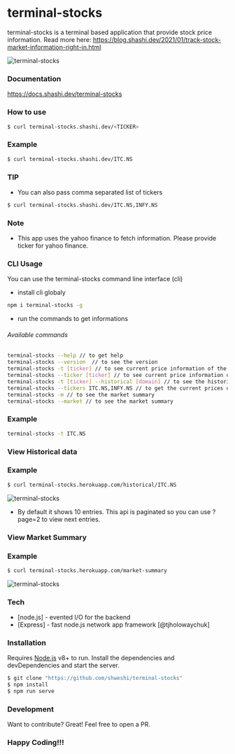 # terminal-stocks

terminal-stocks is a terminal based application that provide stock price information.
Read more here: https://blog.shashi.dev/2021/01/track-stock-market-information-right-in.html

<img alt="terminal-stocks" src="https://raw.githubusercontent.com/shweshi/terminal-stocks/main/screenshots/Screenshot_Current.png" />

### Documentation
https://docs.shashi.dev/terminal-stocks

### How to use
```sh
$ curl terminal-stocks.shashi.dev/<TICKER>
```

### Example
```sh
$ curl terminal-stocks.shashi.dev/ITC.NS
```
### TIP
- You can also pass comma separated list of tickers
```sh
$ curl terminal-stocks.shashi.dev/ITC.NS,INFY.NS
```
### Note
- This app uses the yahoo finance to fetch information. Please provide ticker for yahoo finance.


### CLI Usage
You can use the terminal-stocks command line interface (cli)

- install cli globaly
```sh
npm i terminal-stocks -g
```

- run the commands to get informations
###### Available commands
```sh
terminal-stocks --help // to get help
terminal-stocks --version  // to see the version
terminal-stocks -t [ticker] // to see current price information of the stock
terminal-stocks --ticker [ticker] // to see current price information of the stock
terminal-stocks -t [ticker] --historical [domain] // to see the historical price information of stock
terminal-stocks --tickers ITC.NS,INFY.NS // to get the current prices of the multiple stocks
terminal-stocks -m // to see the market summary
terminal-stocks --market // to see the market summary
```

### Example
```sh
terminal-stocks -t ITC.NS
```

### View Historical data
### Example
```sh
$ curl terminal-stocks.herokuapp.com/historical/ITC.NS
```
<img alt="terminal-stocks" src="https://raw.githubusercontent.com/shweshi/terminal-stocks/main/screenshots/Screenshot_Historical.png" />

- By default it shows 10 entries. This api is paginated so you can use ?page=2 to view next entries.

### View Market Summary
### Example
```sh
$ curl terminal-stocks.herokuapp.com/market-summary
```
<img alt="terminal-stocks" src="https://raw.githubusercontent.com/shweshi/terminal-stocks/main/screenshots/Screenshot_Market.png" />


### Tech
* [node.js] - evented I/O for the backend
* [Express] - fast node.js network app framework [@tjholowaychuk]

### Installation
Requires [Node.js](https://nodejs.org/) v8+ to run.
Install the dependencies and devDependencies and start the server.

```sh
$ git clone "https://github.com/shweshi/terminal-stocks"
$ npm install
$ npm run serve
```
### Development
Want to contribute? Great! Feel free to open a PR.

### Happy Coding!!!
